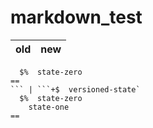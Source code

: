 # markdown_test
old | new
--- | ---
```+$  versioned-state 
  $%  state-zero
==
``` | ```+$  versioned-state`
  $%  state-zero
    state-one
==
```
